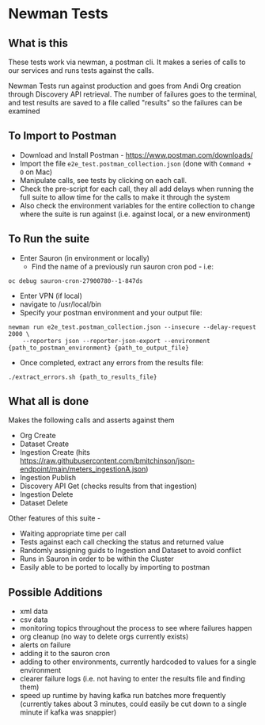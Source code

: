 # Newman Tests
## What is this

These tests work via newman, a postman cli. It makes a series of calls to our services and runs tests against the calls.

Newman Tests run against production and goes from Andi Org creation through Discovery API retrieval. The number of failures goes to the terminal, and test results are saved to a file called "results" so the failures can be examined

## To Import to Postman

- Download and Install Postman - https://www.postman.com/downloads/
- Import the file `e2e_test.postman_collection.json` (done with `Command + O` on Mac)
- Manipulate calls, see tests by clicking on each call.
- Check the pre-script for each call, they all add delays when running the full suite to allow time for the calls to make it through the system
- Also check the environment variables for the entire collection to change where the suite is run against (i.e. against local, or a new environment) 

## To Run the suite
- Enter Sauron (in environment or locally)
  - Find the name of a previously run sauron cron pod - i.e:
```shell
oc debug sauron-cron-27900780--1-847ds
```
- Enter VPN (if local)
- navigate to /usr/local/bin
- Specify your postman environment and your output file:
```shell
newman run e2e_test.postman_collection.json --insecure --delay-request 2000 \
    --reporters json --reporter-json-export --environment {path_to_postman_environment} {path_to_output_file}
```
- Once completed, extract any errors from the results file:
```shell
./extract_errors.sh {path_to_results_file}
```


## What all is done

Makes the following calls and asserts against them 
- Org Create
- Dataset Create
- Ingestion Create (hits https://raw.githubusercontent.com/bmitchinson/json-endpoint/main/meters_ingestionA.json)
- Ingestion Publish
- Discovery API Get (checks results from that ingestion)
- Ingestion Delete
- Dataset Delete

Other features of this suite -
- Waiting appropriate time per call
- Tests against each call checking the status and returned value
- Randomly assigning guids to Ingestion and Dataset to avoid conflict
- Runs in Sauron in order to be within the Cluster
- Easily able to be ported to locally by importing to postman

## Possible Additions
- xml data
- csv data
- monitoring topics throughout the process to see where failures happen
- org cleanup (no way to delete orgs currently exists)
- alerts on failure
- adding it to the sauron cron
- adding to other environments, currently hardcoded to values for a single environment
- clearer failure logs (i.e. not having to enter the results file and finding them)
- speed up runtime by having kafka run batches more frequently (currently takes about 3 minutes, could easily be cut down to a single minute if kafka was snappier)

